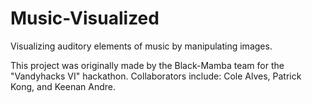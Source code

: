 # Music-Visualized
Visualizing auditory elements of music by manipulating images.

This project was originally made by the Black-Mamba team for the "Vandyhacks VI" hackathon.
Collaborators include: Cole Alves, Patrick Kong, and Keenan Andre.
